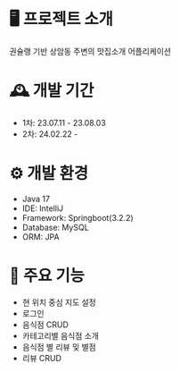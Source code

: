# 🖥️ 프로젝트 소개

권슐랭 기반 상암동 주변의 맛집소개 어플리케이션


# 🕰️ 개발 기간

- 1차: 23.07.11 - 23.08.03
- 2차: 24.02.22 - 

# ⚙️ 개발 환경
- Java 17
- IDE: IntelliJ
- Framework: Springboot(3.2.2)
- Database: MySQL
- ORM: JPA

# 📌 주요 기능
- 현 위치 중심 지도 설정
- 로그인
- 음식점 CRUD
- 카테고리별 음식점 소개
- 음식점 별 리뷰 및 별점
- 리뷰 CRUD

